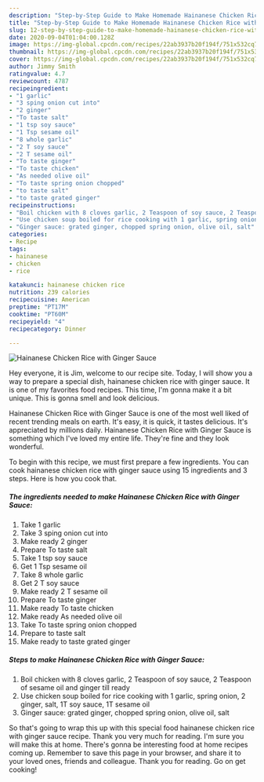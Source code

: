 ```yaml
---
description: "Step-by-Step Guide to Make Homemade Hainanese Chicken Rice with Ginger Sauce"
title: "Step-by-Step Guide to Make Homemade Hainanese Chicken Rice with Ginger Sauce"
slug: 12-step-by-step-guide-to-make-homemade-hainanese-chicken-rice-with-ginger-sauce
date: 2020-09-04T01:04:00.128Z
image: https://img-global.cpcdn.com/recipes/22ab3937b20f194f/751x532cq70/hainanese-chicken-rice-with-ginger-sauce-recipe-main-photo.jpg
thumbnail: https://img-global.cpcdn.com/recipes/22ab3937b20f194f/751x532cq70/hainanese-chicken-rice-with-ginger-sauce-recipe-main-photo.jpg
cover: https://img-global.cpcdn.com/recipes/22ab3937b20f194f/751x532cq70/hainanese-chicken-rice-with-ginger-sauce-recipe-main-photo.jpg
author: Jimmy Smith
ratingvalue: 4.7
reviewcount: 4787
recipeingredient:
- "1 garlic"
- "3 sping onion cut into"
- "2 ginger"
- "To taste salt"
- "1 tsp soy sauce"
- "1 Tsp sesame oil"
- "8 whole garlic"
- "2 T soy sauce"
- "2 T sesame oil"
- "To taste ginger"
- "To taste chicken"
- "As needed olive oil"
- "To taste spring onion chopped"
- "to taste salt"
- "to taste grated ginger"
recipeinstructions:
- "Boil chicken with 8 cloves garlic, 2 Teaspoon of soy sauce, 2 Teaspoon of sesame oil and ginger till ready"
- "Use chicken soup boiled for rice cooking with 1 garlic, spring onion, 2 ginger, salt, 1T soy sauce, 1T sesame oil"
- "Ginger sauce: grated ginger, chopped spring onion, olive oil, salt"
categories:
- Recipe
tags:
- hainanese
- chicken
- rice

katakunci: hainanese chicken rice 
nutrition: 239 calories
recipecuisine: American
preptime: "PT17M"
cooktime: "PT60M"
recipeyield: "4"
recipecategory: Dinner

---
```



![Hainanese Chicken Rice with Ginger Sauce](https://img-global.cpcdn.com/recipes/22ab3937b20f194f/751x532cq70/hainanese-chicken-rice-with-ginger-sauce-recipe-main-photo.jpg)

Hey everyone, it is Jim, welcome to our recipe site. Today, I will show you a way to prepare a special dish, hainanese chicken rice with ginger sauce. It is one of my favorites food recipes. This time, I'm gonna make it a bit unique. This is gonna smell and look delicious.

Hainanese Chicken Rice with Ginger Sauce is one of the most well liked of recent trending meals on earth. It's easy, it is quick, it tastes delicious. It's appreciated by millions daily. Hainanese Chicken Rice with Ginger Sauce is something which I've loved my entire life. They're fine and they look wonderful.




To begin with this recipe, we must first prepare a few ingredients. You can cook hainanese chicken rice with ginger sauce using 15 ingredients and 3 steps. Here is how you cook that.

<!--inarticleads1-->

##### The ingredients needed to make Hainanese Chicken Rice with Ginger Sauce:

1. Take 1 garlic
1. Take 3 sping onion cut into
1. Make ready 2 ginger
1. Prepare To taste salt
1. Take 1 tsp soy sauce
1. Get 1 Tsp sesame oil
1. Take 8 whole garlic
1. Get 2 T soy sauce
1. Make ready 2 T sesame oil
1. Prepare To taste ginger
1. Make ready To taste chicken
1. Make ready As needed olive oil
1. Take To taste spring onion chopped
1. Prepare to taste salt
1. Make ready to taste grated ginger




<!--inarticleads2-->

##### Steps to make Hainanese Chicken Rice with Ginger Sauce:

1. Boil chicken with 8 cloves garlic, 2 Teaspoon of soy sauce, 2 Teaspoon of sesame oil and ginger till ready
1. Use chicken soup boiled for rice cooking with 1 garlic, spring onion, 2 ginger, salt, 1T soy sauce, 1T sesame oil
1. Ginger sauce: grated ginger, chopped spring onion, olive oil, salt




So that's going to wrap this up with this special food hainanese chicken rice with ginger sauce recipe. Thank you very much for reading. I'm sure you will make this at home. There's gonna be interesting food at home recipes coming up. Remember to save this page in your browser, and share it to your loved ones, friends and colleague. Thank you for reading. Go on get cooking!
